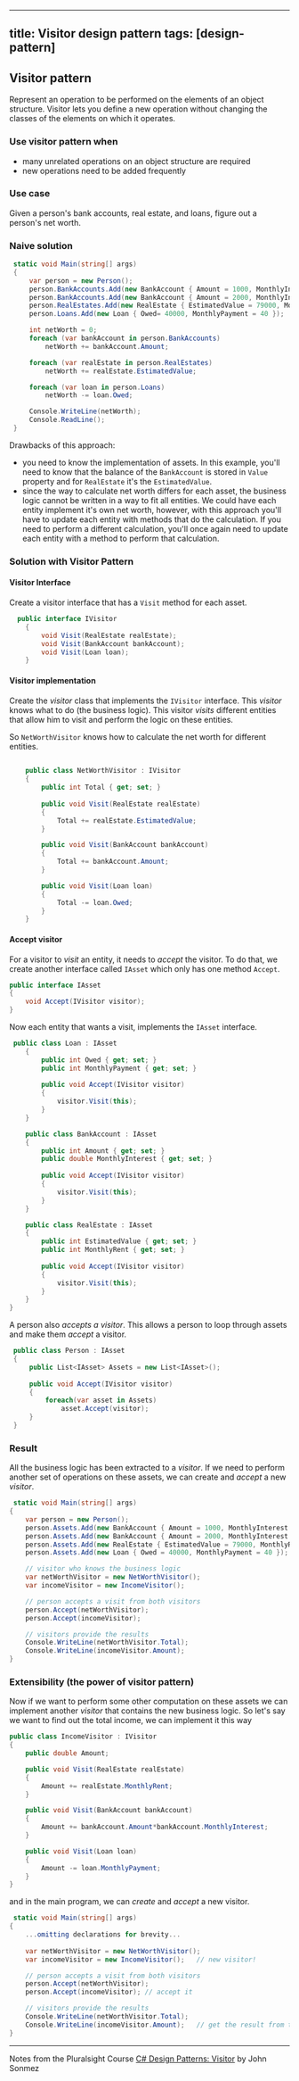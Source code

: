 
---
title: Visitor design pattern
tags: [design-pattern]
---

## Visitor pattern

Represent an operation to be performed on the elements of an object structure. Visitor lets you define a new operation without changing the classes of the elements on which it operates.

### Use visitor pattern when
- many unrelated operations on an object structure are required
- new operations need to be added frequently

### Use case

Given a person's bank accounts, real estate, and loans, figure out a person's net worth.

### Naive solution

```csharp
 static void Main(string[] args)
 {
     var person = new Person();
     person.BankAccounts.Add(new BankAccount { Amount = 1000, MonthlyInterest = 0.01 });
     person.BankAccounts.Add(new BankAccount { Amount = 2000, MonthlyInterest = 0.02 });
     person.RealEstates.Add(new RealEstate { EstimatedValue = 79000, MonthlyRent = 500 });
     person.Loans.Add(new Loan { Owed= 40000, MonthlyPayment = 40 });

     int netWorth = 0;
     foreach (var bankAccount in person.BankAccounts)
         netWorth += bankAccount.Amount;

     foreach (var realEstate in person.RealEstates)
         netWorth += realEstate.EstimatedValue;

     foreach (var loan in person.Loans)
         netWorth -= loan.Owed;

     Console.WriteLine(netWorth);
     Console.ReadLine();
 }
```

Drawbacks of this approach:
- you need to know the implementation of assets. In this example, you'll need to know that the balance of the  `BankAccount` is stored in `Value` property and for `RealEstate` it's the `EstimatedValue`.
- since the way to calculate net worth differs for each asset, the business logic cannot be written in a way to fit all entities. We could have each entity implement it's own net worth, however, with this approach you'll have to update each entity with methods that do the calculation. If you need to perform a different calculation, you'll once again need to update each entity with a method to perform that calculation.




### Solution with Visitor Pattern

#### Visitor Interface
Create a visitor interface that has a `Visit` method for each asset.

```csharp
  public interface IVisitor
    {
        void Visit(RealEstate realEstate);
        void Visit(BankAccount bankAccount);
        void Visit(Loan loan);
    }
```

#### Visitor implementation
Create the *visitor*  class that implements the `IVisitor` interface.  This *visitor* knows what to do (the business logic). This visitor *visits* different entities that allow him to visit and perform the logic on these entities. 

So `NetWorthVisitor` knows how to calculate the net worth for different entities. 

```csharp
  
    public class NetWorthVisitor : IVisitor
    {
        public int Total { get; set; }
        
        public void Visit(RealEstate realEstate)
        {
            Total += realEstate.EstimatedValue;
        }

        public void Visit(BankAccount bankAccount)
        {
            Total += bankAccount.Amount;
        }

        public void Visit(Loan loan)
        {
            Total -= loan.Owed;
        }
    }
```

#### Accept visitor

For a visitor to *visit* an entity, it needs to *accept* the visitor.  To do that, we create another interface called `IAsset` which only has one method `Accept`. 

```csharp
public interface IAsset
{
    void Accept(IVisitor visitor);
}
```

Now each entity that wants a visit, implements the `IAsset` interface. 

```csharp
 public class Loan : IAsset
    {
        public int Owed { get; set; }
        public int MonthlyPayment { get; set; }
        
        public void Accept(IVisitor visitor)
        {
            visitor.Visit(this);
        }
    }

    public class BankAccount : IAsset
    {
        public int Amount { get; set; }
        public double MonthlyInterest { get; set; }
        
        public void Accept(IVisitor visitor)
        {
            visitor.Visit(this);
        }
    }

    public class RealEstate : IAsset
    {
        public int EstimatedValue { get; set; }
        public int MonthlyRent { get; set; }
        
        public void Accept(IVisitor visitor)
        {
            visitor.Visit(this);
        }
    }
}
```

A person also *accepts a visitor*. This allows a person to loop through assets and make them *accept* a visitor.

```csharp
 public class Person : IAsset
 {
     public List<IAsset> Assets = new List<IAsset>();
     
     public void Accept(IVisitor visitor)
     {
         foreach(var asset in Assets)
             asset.Accept(visitor);
     }
 }
```

### Result
All the business logic has been extracted to a *visitor*.  If we need to perform another set of operations on these assets, we can create and *accept* a new *visitor*.

```csharp
 static void Main(string[] args)
{
    var person = new Person();
    person.Assets.Add(new BankAccount { Amount = 1000, MonthlyInterest = 0.01 });
    person.Assets.Add(new BankAccount { Amount = 2000, MonthlyInterest = 0.02 });
    person.Assets.Add(new RealEstate { EstimatedValue = 79000, MonthlyRent = 500 });
    person.Assets.Add(new Loan { Owed = 40000, MonthlyPayment = 40 });

	// visitor who knows the business logic
    var netWorthVisitor = new NetWorthVisitor(); 
    var incomeVisitor = new IncomeVisitor(); 

    // person accepts a visit from both visitors
    person.Accept(netWorthVisitor); 
    person.Accept(incomeVisitor);

    // visitors provide the results
    Console.WriteLine(netWorthVisitor.Total);
    Console.WriteLine(incomeVisitor.Amount);
}
```

### Extensibility (the power of visitor pattern)

Now if we want to perform some other computation on these assets we can implement another *visitor* that contains the new business logic. So let's say we want to find out the total income, we can implement it this way

```csharp
public class IncomeVisitor : IVisitor
{
    public double Amount;

    public void Visit(RealEstate realEstate)
    {
        Amount += realEstate.MonthlyRent;
    }

    public void Visit(BankAccount bankAccount)
    {
        Amount += bankAccount.Amount*bankAccount.MonthlyInterest;
    }

    public void Visit(Loan loan)
    {
        Amount -= loan.MonthlyPayment;
    }
}
```

and in the main program, we can *create* and *accept* a new visitor. 

```csharp
 static void Main(string[] args)
{
    ...omitting declarations for brevity...
    
	var netWorthVisitor = new NetWorthVisitor(); 
    var incomeVisitor = new IncomeVisitor();   // new visitor!

    // person accepts a visit from both visitors
    person.Accept(netWorthVisitor); 
    person.Accept(incomeVisitor); // accept it

    // visitors provide the results
    Console.WriteLine(netWorthVisitor.Total);
    Console.WriteLine(incomeVisitor.Amount);   // get the result from the new visitor!
}
```

-------------
Notes from the Pluralsight Course [C# Design Patterns: Visitor](https://app.pluralsight.com/player?course=patterns-library&author=john-sonmez&name=design-patterns-visitor&clip=0&mode=live) by John Sonmez

